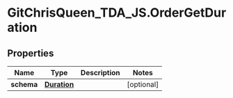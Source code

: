 # GitChrisQueen_TDA_JS.OrderGetDuration

## Properties
Name | Type | Description | Notes
------------ | ------------- | ------------- | -------------
**schema** | [**Duration**](Duration.md) |  | [optional] 
